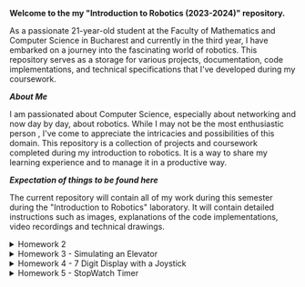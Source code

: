 **Welcome to the my "Introduction to Robotics (2023-2024)" repository.**

As a passionate 21-year-old student at the Faculty of Mathematics and Computer Science in Bucharest and currently in the third year, I have embarked on a journey into the fascinating world of robotics. This repository serves as a storage for various projects, documentation, code implementations, and technical specifications that I've developed during my coursework.

***About Me***

I am passionated about Computer Science, especially about networking and now day by day, about robotics.  While I may not be the most enthusiastic person , I've come to appreciate the intricacies and possibilities of this domain.
This repository is a collection of projects and coursework completed during my introduction to robotics. It is a way to share my learning experience and to manage it in a productive way.


***Expectation of things to be found here***

The current repository will contain all of my work during this semester during the "Introduction to Robotics" laboratory. It will contain detailed instructions such as images, explanations of the code implementations, video recordings and technical drawings.

<details> <summary>  Homework 2 </summary>

This homework consists in having an RGB(Red-Green-Blue) Led controlled by 3 potentiometers, combining the intensity of each colour in order to obtain any possible colour. For controlling the intensity of each colour of the led, we use a separate potentiometer, so we will have 3 in total, along with 3 resistors for each channel. 
![WhatsApp Image 2023-10-23 at 00 57 36](https://github.com/lzrwilliam/IntroductionToRobotics/assets/92024459/8e7bcefb-2e53-41c1-a0d0-27277a6ed436)

[Vizionați implementarea](https://www.youtube.com/watch/faK9UB8ilXU)

</details>


<details>
  <summary>
Homework 3 - Simulating an Elevator
  </summary>
  <br> <br>

This code simulates an elevator system using an Arduino. The system can handle requests for three different floors,but floors can be added in the code very easily because we use arrays and the code is scalable. It uses LEDs to indicate the current floor of the elevator and another blinking green LED to signify the elevator is moving. The elevator waits for a floor button to be pressed, closes its "doors" (signified by a tone), moves to the requested floor after a chosen delay by us, and then opens its "doors" (indicated by another tone). When moving between floors, the led of each floor lights up for a few seconds when the elevator reaches it, no matter if it is not the destination floor.

The system also utilizes a debounce function to ensure button presses are not falsely detected due to rapid pressing or electrical interference. The debounce is implemented using the millis function.
We use a State Machine in order to control the elevator that has 4 states:  Asteptare, InchidereUsi (closing the doors before leaving the current floor), InMiscare (moving), and DeschidereUsiLaDestinatie (opening doors when the desired floor is reached). If we want we can add another states like Emergency Stop, without a lot of work and keeps the code clean and very easy to be understood.



<br> <br> <br>

![WhatsApp Image 2023-11-03 at 00 30 57](https://github.com/lzrwilliam/IntroductionToRobotics/assets/92024459/3704d839-7fcb-4cce-ac7b-0e0bb6922176)



[Vizionati Implementarea](https://www.youtube.com/watch?v=yq_iRp4QMCM)
</details>


<details>

  <summary> Homework 4 - 7 Digit Display with a Joystick</summary>
<br> <br>
  This homework purpose is to understand the functionalities of the 7 Digit Display and  of the Joystick. We are required to move with the joystick on the 7 Digit Display, from neighbour to neighour, having provided a list of possible neighbours for each segment of the 7 Digit Display. 
  
  The start position is the DP segment and the only possible neighbour segment is on the left side and other movements like Right, Left, Up / Down, will change nothing on the display.
  
  The current position must always blink, no matter if the segment state is ON or OFF, and if we press the joystick button for a short period of time, the current segment will change its state from HIGH to LOW or from LOW to HIGH. Also, if the button is pressed longer (3-4 seconds), when released, the 7 Digit Display will reset to the default state where the DP is the current position and all the other segments are OFF. To determine the presstime, it is forbiddent to use of delay(), instead we use the millis() function.

<br> <br>
 ![WhatsApp Image 2023-11-02 at 14 31 23](https://github.com/lzrwilliam/IntroductionToRobotics/assets/92024459/7f1c2cd5-8e9e-4ee5-b2a3-94a3da1c7e49) 

 [Vizionati functionalitatea](https://youtube.com/watch/nMcQfggGcKI) 


  
</details>



<details>
<summary> Homework 5 - StopWatch Timer </summary>
<br> <br>

The purpose of this homework is to get familiar with working with a 4-Digit 7-Segment LED display and a Shift Register (74HC595) to have more outputs (8) in exchange of using 3 input pins. 

For this homework, we will be using 3 buttons along side with a 4-Digit 7-Segment LED display, in order to implement a stopwatch timer that counts in 10ths of a second and can save up to 4 laps, just like our phones.
The functionalities of the buttons are the following: <details> <summary> Button 1 </summary>Button 1 is for starting or pausing the counting of the time, if the reset button has not been pressed. If the reset was pressed, the Start/Pause buttons is used for descending cycling through the saved laps, and this usage of the button is available until the next press of Rest button. </details> <details><summary> Button 2 </summary>Button 2 serves as a Reset Button, but only if the timer is on pause mode and it resets the displayed time to 000.0 and the saved laps if the viewing lap mode is active (the reset button has been already pressed for the first time). </details>  <details><summary> Button 3 </summary>Button 3 purpose is to save a lap when pressed if the timer is in counting mode, or ascendent cycling through the laps if the reset button has been pressed once, having a buzzer that indicates the Save Lap button has been pressed. </details>

When we press the Start Button, the timer will start and the time will be displayed in the format 000.0, for example if it has been passing 50.4 seconds since the timer has started, the displayed value will be 050.4 seconds. When we press the Save Lap button, we save up to 4 laps, and if there are already 4 saved states, we will overwrite the existing ones, beginning from the first saved state. Also, pressing the Reset Button while the timer is counting will have no effect.

In the Pause mode, the Save Button Lap will not work, and the first pressing of Reset Button resets the timer back to 000.0 seconds, but keeps the saved laps. After that press, if we press the Save Lap Button, we will move between the saved lap cycles in ascending order, and in the descending order if we press the start/pause button, and the reset button will also now reset the lap cycles and the timer back to 000.0 seconds.

<br> <br>
  ![WhatsApp Image 2023-11-09 at 23 46 01](https://github.com/lzrwilliam/IntroductionToRobotics/assets/92024459/317a6b70-fd71-4024-bac4-815d83574d27)

  [Vizionati functionalitatea](https://www.youtube.com/watch?v=_rE9K5HRT-I)

</details>
